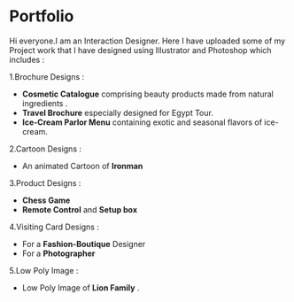 # Portfolio
Hi everyone.I am an Interaction Designer.
Here I have uploaded some of my Project work that I have designed using Illustrator and Photoshop which includes :

1.Brochure Designs :
 - **Cosmetic Catalogue** comprising beauty products made from natural ingredients .
 - **Travel Brochure** especially designed for Egypt Tour.
 - **Ice-Cream Parlor Menu** containing exotic and seasonal flavors of ice-cream.  
 
2.Cartoon Designs :
 - An animated Cartoon of **Ironman**
 
3.Product Designs :
 - **Chess Game**
 - **Remote Control** and **Setup box**

4.Visiting Card Designs :
 - For a **Fashion-Boutique** Designer 
 - For a **Photographer**
 
 5.Low Poly Image :
 - Low Poly Image of **Lion Family** .
